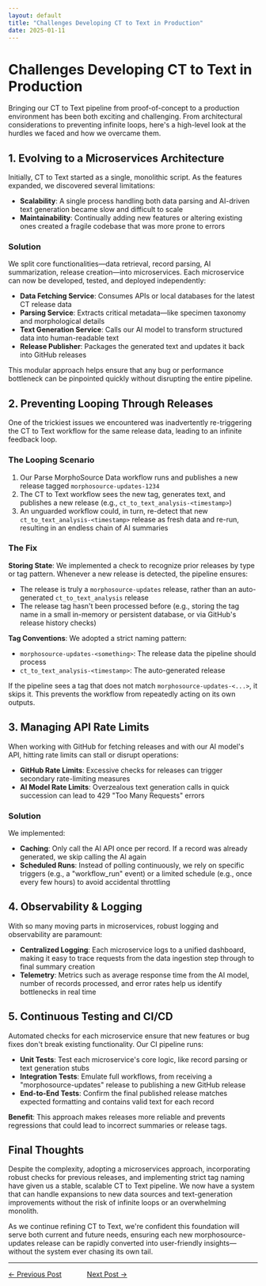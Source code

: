```yaml
---
layout: default
title: "Challenges Developing CT to Text in Production"
date: 2025-01-11
---
```



# Challenges Developing CT to Text in Production

Bringing our CT to Text pipeline from proof-of-concept to a production environment has been both exciting and challenging. From architectural considerations to preventing infinite loops, here's a high-level look at the hurdles we faced and how we overcame them.

## 1. Evolving to a Microservices Architecture

Initially, CT to Text started as a single, monolithic script. As the features expanded, we discovered several limitations:

* **Scalability**: A single process handling both data parsing and AI-driven text generation became slow and difficult to scale
* **Maintainability**: Continually adding new features or altering existing ones created a fragile codebase that was more prone to errors

### Solution
We split core functionalities—data retrieval, record parsing, AI summarization, release creation—into microservices. Each microservice can now be developed, tested, and deployed independently:

* **Data Fetching Service**: Consumes APIs or local databases for the latest CT release data
* **Parsing Service**: Extracts critical metadata—like specimen taxonomy and morphological details
* **Text Generation Service**: Calls our AI model to transform structured data into human-readable text
* **Release Publisher**: Packages the generated text and updates it back into GitHub releases

This modular approach helps ensure that any bug or performance bottleneck can be pinpointed quickly without disrupting the entire pipeline.

## 2. Preventing Looping Through Releases

One of the trickiest issues we encountered was inadvertently re-triggering the CT to Text workflow for the same release data, leading to an infinite feedback loop.

### The Looping Scenario
1. Our Parse MorphoSource Data workflow runs and publishes a new release tagged `morphosource-updates-1234`
2. The CT to Text workflow sees the new tag, generates text, and publishes a new release (e.g., `ct_to_text_analysis-<timestamp>`)
3. An unguarded workflow could, in turn, re-detect that new `ct_to_text_analysis-<timestamp>` release as fresh data and re-run, resulting in an endless chain of AI summaries

### The Fix
**Storing State**: We implemented a check to recognize prior releases by type or tag pattern. Whenever a new release is detected, the pipeline ensures:

* The release is truly a `morphosource-updates` release, rather than an auto-generated `ct_to_text_analysis` release
* The release tag hasn't been processed before (e.g., storing the tag name in a small in-memory or persistent database, or via GitHub's release history checks)

**Tag Conventions**: We adopted a strict naming pattern:

* `morphosource-updates-<something>`: The release data the pipeline should process
* `ct_to_text_analysis-<timestamp>`: The auto-generated release

If the pipeline sees a tag that does not match `morphosource-updates-<...>`, it skips it. This prevents the workflow from repeatedly acting on its own outputs.

## 3. Managing API Rate Limits

When working with GitHub for fetching releases and with our AI model's API, hitting rate limits can stall or disrupt operations:

* **GitHub Rate Limits**: Excessive checks for releases can trigger secondary rate-limiting measures
* **AI Model Rate Limits**: Overzealous text generation calls in quick succession can lead to 429 "Too Many Requests" errors

### Solution
We implemented:

* **Caching**: Only call the AI API once per record. If a record was already generated, we skip calling the AI again
* **Scheduled Runs**: Instead of polling continuously, we rely on specific triggers (e.g., a "workflow_run" event) or a limited schedule (e.g., once every few hours) to avoid accidental throttling

## 4. Observability & Logging

With so many moving parts in microservices, robust logging and observability are paramount:

* **Centralized Logging**: Each microservice logs to a unified dashboard, making it easy to trace requests from the data ingestion step through to final summary creation
* **Telemetry**: Metrics such as average response time from the AI model, number of records processed, and error rates help us identify bottlenecks in real time

## 5. Continuous Testing and CI/CD

Automated checks for each microservice ensure that new features or bug fixes don't break existing functionality. Our CI pipeline runs:

* **Unit Tests**: Test each microservice's core logic, like record parsing or text generation stubs
* **Integration Tests**: Emulate full workflows, from receiving a "morphosource-updates" release to publishing a new GitHub release
* **End-to-End Tests**: Confirm the final published release matches expected formatting and contains valid text for each record

**Benefit**: This approach makes releases more reliable and prevents regressions that could lead to incorrect summaries or release tags.

## Final Thoughts

Despite the complexity, adopting a microservices approach, incorporating robust checks for previous releases, and implementing strict tag naming have given us a stable, scalable CT to Text pipeline. We now have a system that can handle expansions to new data sources and text-generation improvements without the risk of infinite loops or an overwhelming monolith.

As we continue refining CT to Text, we're confident this foundation will serve both current and future needs, ensuring each new morphosource-updates release can be rapidly converted into user-friendly insights—without the system ever chasing its own tail.

---

[← Previous Post](https://johntrue15.github.io/2025/01/10/Blog-10/)      $~~~~~~~~~~~$  [Next Post →](https://johntrue15.github.io/2025/01/12/Blog-12/)

